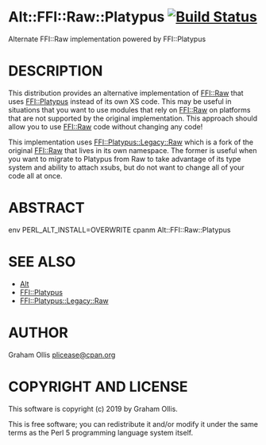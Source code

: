 # Alt::FFI::Raw::Platypus [![Build Status](https://secure.travis-ci.org/plicease/Alt-FFI-Raw-Platypus.png)](http://travis-ci.org/plicease/Alt-FFI-Raw-Platypus)

Alternate FFI::Raw implementation powered by FFI::Platypus

# DESCRIPTION

This distribution provides an alternative implementation of [FFI::Raw](https://metacpan.org/pod/FFI::Raw) that uses
[FFI::Platypus](https://metacpan.org/pod/FFI::Platypus) instead of its own XS code.  This may be useful in situations
that you want to use modules that rely on [FFI::Raw](https://metacpan.org/pod/FFI::Raw) on platforms that are not
supported by the original implementation.  This approach should allow you to use
[FFI::Raw](https://metacpan.org/pod/FFI::Raw) code without changing any code!

This implementation uses [FFI::Platypus::Legacy::Raw](https://metacpan.org/pod/FFI::Platypus::Legacy::Raw) which is a fork of the
original [FFI::Raw](https://metacpan.org/pod/FFI::Raw) that lives in its own namespace.  The former is useful when
you want to migrate to Platypus from Raw to take advantage of its type system
and ability to attach xsubs, but do not want to change all of your code all at
once.

# ABSTRACT

env PERL\_ALT\_INSTALL=OVERWRITE cpanm Alt::FFI::Raw::Platypus

# SEE ALSO

- [Alt](https://metacpan.org/pod/Alt)
- [FFI::Platypus](https://metacpan.org/pod/FFI::Platypus)
- [FFI::Platypus::Legacy::Raw](https://metacpan.org/pod/FFI::Platypus::Legacy::Raw)

# AUTHOR

Graham Ollis <plicease@cpan.org>

# COPYRIGHT AND LICENSE

This software is copyright (c) 2019 by Graham Ollis.

This is free software; you can redistribute it and/or modify it under
the same terms as the Perl 5 programming language system itself.
